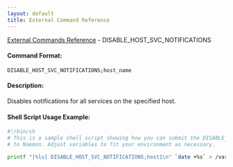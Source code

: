 ```yaml
---
layout: default
title: External Command Reference
---
```


<!--
************************************************
* AUTO GENERATED PAGE - USE ./update SCRIPT
************************************************
-->

<span class="glyphicon glyphicon-arrow-up"></span><a href="index.html"> External Commands Reference</a> - DISABLE_HOST_SVC_NOTIFICATIONS<br>


#### Command Format:

`DISABLE_HOST_SVC_NOTIFICATIONS;host_name`

#### Description:

Disables notifications for all services on the specified host.

#### Shell Script Usage Example:

```sh
#!/bin/sh
# This is a sample shell script showing how you can submit the DISABLE_HOST_SVC_NOTIFICATIONS command
# to Naemon. Adjust variables to fit your environment as necessary.

printf "[%lu] DISABLE_HOST_SVC_NOTIFICATIONS;host1\n" `date +%s` > /var/lib/naemon/naemon.cmd
```



